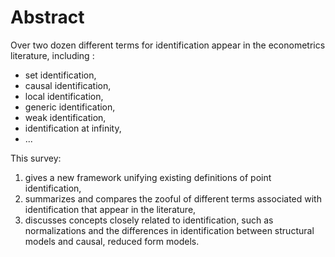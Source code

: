 # Abstract

Over two dozen different terms for identification appear in the econometrics literature,
including : 

- set identification, 
- causal identification, 
- local identification, 
- generic identification,
- weak identification, 
- identification at infinity, 
- ... 

This survey: 

1. gives a new framework unifying existing definitions of point identification, 
2. summarizes and compares the zooful of different terms associated with identification that appear in the literature, 
3. discusses concepts closely related to identification, such as normalizations and the differences in identification between structural models and causal, reduced form models.